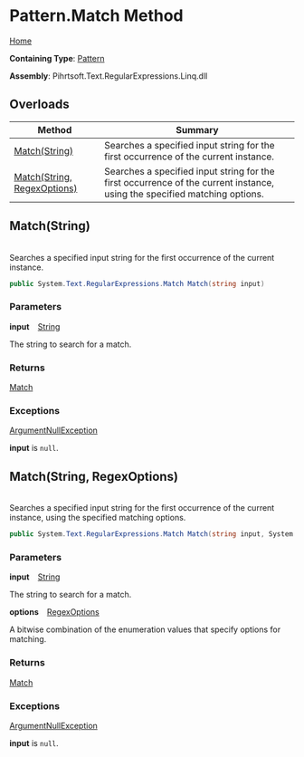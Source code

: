 # Pattern\.Match Method

[Home](../../../../../../README.md)

**Containing Type**: [Pattern](../README.md)

**Assembly**: Pihrtsoft\.Text\.RegularExpressions\.Linq\.dll

## Overloads

| Method | Summary |
| ------ | ------- |
| [Match(String)](#Pihrtsoft_Text_RegularExpressions_Linq_Pattern_Match_System_String_) | Searches a specified input string for the first occurrence of the current instance\. |
| [Match(String, RegexOptions)](#Pihrtsoft_Text_RegularExpressions_Linq_Pattern_Match_System_String_System_Text_RegularExpressions_RegexOptions_) | Searches a specified input string for the first occurrence of the current instance, using the specified matching options\. |

## Match\(String\) <a name="Pihrtsoft_Text_RegularExpressions_Linq_Pattern_Match_System_String_"></a>

\
Searches a specified input string for the first occurrence of the current instance\.

```csharp
public System.Text.RegularExpressions.Match Match(string input)
```

### Parameters

**input** &ensp; [String](https://docs.microsoft.com/en-us/dotnet/api/system.string)

The string to search for a match\.

### Returns

[Match](https://docs.microsoft.com/en-us/dotnet/api/system.text.regularexpressions.match)

### Exceptions

[ArgumentNullException](https://docs.microsoft.com/en-us/dotnet/api/system.argumentnullexception)

**input** is `null`\.

## Match\(String, RegexOptions\) <a name="Pihrtsoft_Text_RegularExpressions_Linq_Pattern_Match_System_String_System_Text_RegularExpressions_RegexOptions_"></a>

\
Searches a specified input string for the first occurrence of the current instance, using the specified matching options\.

```csharp
public System.Text.RegularExpressions.Match Match(string input, System.Text.RegularExpressions.RegexOptions options)
```

### Parameters

**input** &ensp; [String](https://docs.microsoft.com/en-us/dotnet/api/system.string)

The string to search for a match\.

**options** &ensp; [RegexOptions](https://docs.microsoft.com/en-us/dotnet/api/system.text.regularexpressions.regexoptions)

A bitwise combination of the enumeration values that specify options for matching\.

### Returns

[Match](https://docs.microsoft.com/en-us/dotnet/api/system.text.regularexpressions.match)

### Exceptions

[ArgumentNullException](https://docs.microsoft.com/en-us/dotnet/api/system.argumentnullexception)

**input** is `null`\.

